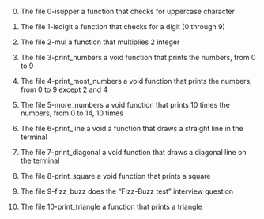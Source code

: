 0. The file 0-isupper a function that checks for uppercase character

1. The file 1-isdigit a function that checks for a digit (0 through 9)

2. The file 2-mul a function that multiplies 2 integer

3. The file 3-print_numbers a void function that prints the numbers, from 0 to 9

4. The file 4-print_most_numbers a void function that prints the numbers, from 0 to 9 except 2 and 4

5. The file 5-more_numbers a void function that prints 10 times the numbers, from 0 to 14, 10 times

6. The file 6-print_line a void a function that draws a straight line in the terminal

7. The file 7-print_diagonal a void function that draws a diagonal line on the terminal

8. The file 8-print_square a void function that prints a square

9. The file 9-fizz_buzz does the “Fizz-Buzz test” interview question

10. The file 10-print_triangle a function that prints a triangle
